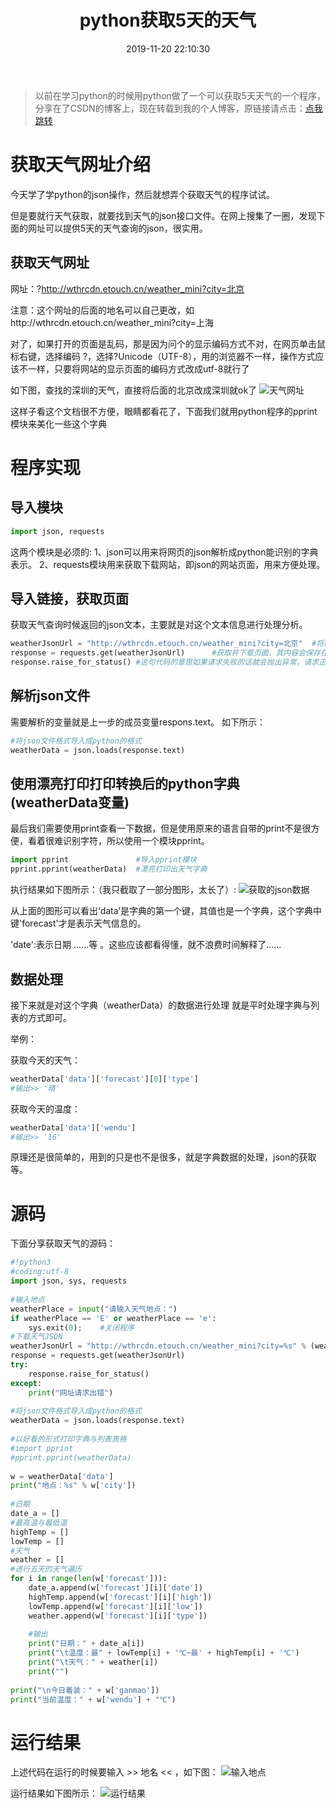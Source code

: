﻿---
title: python获取5天的天气
date: 2019-11-20 22:10:30
tags: 
    - python
    - requests
    - json
autor: hehung
categories: python
img: 
cover: false
coverImg: 
top: false
summary: 利用python获取天气，使用requests模块获取天气json文件，解析json文件提取5天的天气信息以及穿衣指数。
---

>以前在学习python的时候用python做了一个可以获取5天天气的一个程序，分享在了CSDN的博客上，现在转载到我的个人博客，原链接请点击：[点我跳转](https://blog.csdn.net/hehung/article/details/78229098 "点我跳转")

# 获取天气网址介绍
今天学了学python的json操作，然后就想弄个获取天气的程序试试。

但是要就行天气获取，就要找到天气的json接口文件。在网上搜集了一圈，发现下面的网址可以提供5天的天气查询的json，很实用。

## 获取天气网址
网址：?http://wthrcdn.etouch.cn/weather_mini?city=北京

注意：这个网址的后面的地名可以自己更改，如http://wthrcdn.etouch.cn/weather_mini?city=上海

对了，如果打开的页面是乱码，那是因为问个的显示编码方式不对，在网页单击鼠标右键，选择编码 ?，选择?Unicode（UTF-8），用的浏览器不一样，操作方式应该不一样，只要将网站的显示页面的编码方式改成utf-8就行了

如下图，查找的深圳的天气，直接将后面的北京改成深圳就ok了
![天气网址](https://cdn.jsdelivr.net/gh/hehung/cdn-jsDelivr-hehung-blog-sources/python获取5天的天气/查询天气.png "天气网址")


这样子看这个文档很不方便，眼睛都看花了，下面我们就用python程序的pprint模块来美化一些这个字典

# 程序实现
## 导入模块

```python
import json, requests
```
这两个模块是必须的:
1、json可以用来将网页的json解析成python能识别的字典表示。
2、requests模块用来获取下载网站，即json的网站页面，用来方便处理。

## 导入链接，获取页面

获取天气查询时候返回的json文本，主要就是对这个文本信息进行处理分析。

```python
weatherJsonUrl = "http://wthrcdn.etouch.cn/weather_mini?city=北京"  #将链接定义为一个字符串
response = requests.get(weatherJsonUrl)      #获取并下载页面，其内容会保存在respons.text成员变量里面
response.raise_for_status() #这句代码的意思如果请求失败的话就会抛出异常，请求正常就上面也不会做
```

## 解析json文件
需要解析的变量就是上一步的成员变量respons.text。
如下所示：
```python
#将json文件格式导入成python的格式
weatherData = json.loads(response.text)
```


## 使用漂亮打印打印转换后的python字典(weatherData变量)
最后我们需要使用print查看一下数据，但是使用原来的语言自带的print不是很方便，看着很难识别字符，所以使用一个模块pprint。

```python
import pprint               #导入pprint模块
pprint.pprint(weatherData)  #漂亮打印出天气字典
```
执行结果如下图所示：（我只截取了一部分图形，太长了）:
![获取的json数据](https://cdn.jsdelivr.net/gh/hehung/cdn-jsDelivr-hehung-blog-sources/python获取5天的天气/获取的天气数据.png "获取的json数据")


从上面的图形可以看出‘data’是字典的第一个键，其值也是一个字典，这个字典中键'forecast'才是表示天气信息的。

'date':表示日期 ......等 。这些应该都看得懂，就不浪费时间解释了......


## 数据处理
接下来就是对这个字典（weatherData）的数据进行处理
就是平时处理字典与列表的方式即可。

举例：

获取今天的天气：
```python
weatherData['data']['forecast'][0]['type']
#输出>> '晴'
```
获取今天的温度：
```python
weatherData['data']['wendu']
#输出>> '16'
```
原理还是很简单的，用到的只是也不是很多，就是字典数据的处理，json的获取等。

# 源码
下面分享获取天气的源码：
```python
#!python3
#coding:utf-8
import json, sys, requests
 
#输入地点
weatherPlace = input("请输入天气地点：")
if weatherPlace == 'E' or weatherPlace == 'e':
    sys.exit(0);    #关闭程序
#下载天气JSON
weatherJsonUrl = "http://wthrcdn.etouch.cn/weather_mini?city=%s" % (weatherPlace)
response = requests.get(weatherJsonUrl)
try:
    response.raise_for_status()
except:
    print("网址请求出错")
    
#将json文件格式导入成python的格式
weatherData = json.loads(response.text)
 
#以好看的形式打印字典与列表表格
#import pprint
#pprint.pprint(weatherData)
 
w = weatherData['data']
print("地点：%s" % w['city'])
 
#日期
date_a = []
#最高温与最低温
highTemp = []
lowTemp = []
#天气
weather = []
#进行五天的天气遍历
for i in range(len(w['forecast'])):
    date_a.append(w['forecast'][i]['date'])
    highTemp.append(w['forecast'][i]['high'])
    lowTemp.append(w['forecast'][i]['low'])
    weather.append(w['forecast'][i]['type'])
    
    #输出
    print("日期：" + date_a[i])
    print("\t温度：最" + lowTemp[i] + '℃~最' + highTemp[i] + '℃')
    print("\t天气：" + weather[i])
    print("")
    
print("\n今日着装：" + w['ganmao'])
print("当前温度：" + w['wendu'] + "℃")


```
# 运行结果
上述代码在运行的时候要输入 >>  地名 <<  ，如下图：
![输入地点](https://cdn.jsdelivr.net/gh/hehung/cdn-jsDelivr-hehung-blog-sources/python获取5天的天气/输入地点.png "输入地点")

运行结果如下图所示：
![运行结果](https://cdn.jsdelivr.net/gh/hehung/cdn-jsDelivr-hehung-blog-sources/python获取5天的天气/运行结果.png "运行结果")




